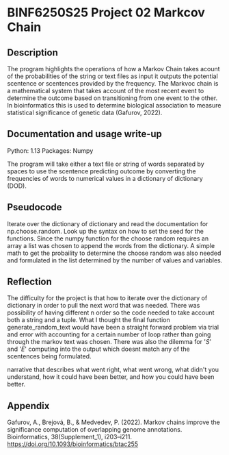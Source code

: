 # BINF6250S25 Project 02 Markcov Chain

## Description 
The program highlights the operations of how a Markov Chain takes acount of the probabilities of the string or text files as input it outputs the potential scentence or scentences provided by the frequency. The Markvoc chain is a mathematical system that takes account of the most recent event to determine the outcome based on transitioning from one event to the other. In bioinformatics this is used to determine biological association to measure statistical significance of genetic data (Gafurov, 2022). 


## Documentation and usage write-up

Python: 1.13
Packages: Numpy

The program will take either a text file or string of words separated by spaces to use the scentence predicting outcome by converting the frequencies of words to numerical values in a dictionary of dictionary (DOD).

## Pseudocode

Iterate over the dictionary of dictionary and read the documentation for np.choose.random. Look up the syntax on how to set the seed for the functions. Since the numpy function for the choose random requires an array a list was chosen to append the words from the dictionary. A simple math to get the probaility to determine the choose random was also needed and formulated in the list determined by the number of values and variables. 

## Reflection 

The difficulty for the project is that how to iterate over the dictionary of dictionary in order to pull the next word that was needed. There was possibility of having different n order so the code needed to take account both a string and a tuple. What I thought the final function generate_random_text would have been a straight forward problem via trial and error with accounting for a certain number of loop rather than going through the markov text was chosen. There was also the dilemma for '*S*' and '*E*' computing into the output which doesnt match any of the scentences being formulated. 

narrative that describes what went right, what went wrong, what didn't you understand, how it could have been better, and how you could have been better.
## Appendix 

Gafurov, A., Brejová, B., & Medvedev, P. (2022). Markov chains improve the significance computation of overlapping genome annotations. Bioinformatics, 38(Supplement_1), i203–i211. https://doi.org/10.1093/bioinformatics/btac255









